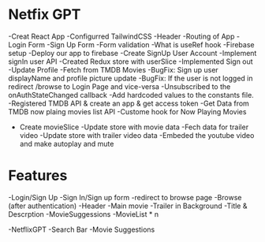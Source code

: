 # Netfix GPT

-Creat React App
-Configurred TailwindCSS
-Header
-Routing of App
-Login Form
-Sign Up Form
-Form validation
-What is useRef hook
-Firebase setup
-Deploy our app to firebase
-Create SignUp User Account
-Implement signIn user API
-Created Redux store with userSlice
-Implemented Sign out
-Update Profile
-Fetch from TMDB Movies
-BugFix: Sign up user displayName and profile picture update
-BugFix: If the user is not logged in redirect /browse to Login Page and vice-versa
-Unsubscribed to the onAuthStateChanged callback
-Add hardcoded values to the constants file.
-Registered TMDB API & create an app & get access token
-Get Data from TMDB now plaing movies list API
-Custome hook for Now Playing Movies

- Create movieSlice
  -Update store with movie data
  -Fech data for trailer video
  -Update store with trailer video data
  -Embeded the youtube video and make autoplay and mute

# Features

-Login/Sign Up
-Sign In/Sign up form
-redirect to browse page
-Browse (after authentication)
-Header
-Main movie
-Trailer in Background
-Title & Descrption
-MovieSuggessions
-MovieList \* n

-NetflixGPT
-Search Bar
-Movie Suggestions

